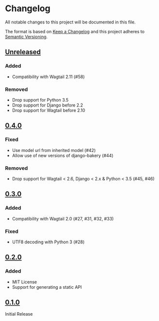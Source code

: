 # Changelog

All notable changes to this project will be documented in this file.

The format is based on [Keep a Changelog](http://keepachangelog.com/en/1.0.0/)
and this project adheres to [Semantic Versioning](http://semver.org/spec/v2.0.0.html).

## [Unreleased](https://github.com/wagtail/wagtail-bakery/compare/0.4.0...HEAD)

### Added

- Compatibility with Wagtail 2.11 (#58)

### Removed

- Drop support for Python 3.5
- Drop support for Django before 2.2
- Drop support for Wagtail before 2.10

## [0.4.0](https://github.com/wagtail/wagtail-bakery/compare/0.3.0...0.4.0)

### Fixed

- Use model url from inherited model (#42)
- Allow use of new versions of django-bakery (#44)

### Removed

- Drop support for Wagtail < 2.6, Django < 2.x & Python < 3.5 (#45, #46)

## [0.3.0](https://github.com/wagtail/wagtail-bakery/compare/0.2.0...0.3.0)

### Added

- Compatibility with Wagtail 2.0 (#27, #31, #32, #33)

### Fixed

- UTF8 decoding with Python 3 (#28)

## [0.2.0](https://github.com/wagtail/wagtail-bakery/compare/0.1.0...0.2.0)

### Added

- MIT License
- Support for generating a static API

## [0.1.0](https://github.com/wagtail/wagtail-bakery/compare/8ad37f6a733699c339bd50a965cc1b0387898205...0.1.0)

Initial Release
